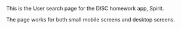 This is the User search page for the DISC homework app, Spirit.

The page works for both small mobile screens and desktop screens.